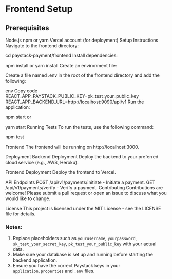 # Frontend Setup
## Prerequisites
Node.js
npm or yarn
Vercel account (for deployment)
Setup Instructions
Navigate to the frontend directory:

cd paystack-payment/frontend
Install dependencies:

npm install
or
yarn install
Create an environment file:

Create a file named .env in the root of the frontend directory and add the following:

env
Copy code
REACT_APP_PAYSTACK_PUBLIC_KEY=pk_test_your_public_key
REACT_APP_BACKEND_URL=http://localhost:9090/api/v1
Run the application:


npm start
or

yarn start
Running Tests
To run the tests, use the following command:

npm test


Frontend
The frontend will be running on http://localhost:3000.

Deployment
Backend Deployment
Deploy the backend to your preferred cloud service (e.g., AWS, Heroku).

Frontend Deployment
Deploy the frontend to Vercel.

API Endpoints
POST /api/v1/payments/initiate - Initiate a payment.
GET /api/v1/payments/verify - Verify a payment.
Contributing
Contributions are welcome! Please submit a pull request or open an issue to discuss what you would like to change.

License
This project is licensed under the MIT License - see the LICENSE file for details.



### Notes:

1. Replace placeholders such as `yourusername`, `yourpassword`, `sk_test_your_secret_key`, `pk_test_your_public_key` with your actual data.
2. Make sure your database is set up and running before starting the backend application.
3. Ensure you have the correct Paystack keys in your `application.properties` and `.env` files.





